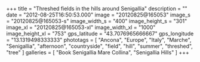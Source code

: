 +++
title = "Threshed fields in the hills around Senigallia"
description = ""
date = "2012-08-25T16:50:53.000"
image = "20120825@165053"
image_s = "20120825@165053-s"
image_width_s = "400"
image_height_s = "301"
image_xl = "20120825@165053-xl"
image_width_xl = "1000"
image_height_xl = "753"
gps_latitude = "43.7076965666667"
gps_longitude = "13.1319498333333"
phototags = [ "Ancona", "Europe", "Italy", "Marche", "Senigallia", "afternoon", "countryside", "field", "hill", "summer", "threshed", "tree" ]
galleries = [ "Book Senigallia Mare Collina", "Senigallia Hills" ]
+++
